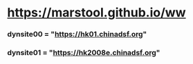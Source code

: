 # https://marstool.github.io/ww

### dynsite00 = "https://hk01.chinadsf.org"
### dynsite01 = "https://hk2008e.chinadsf.org"
